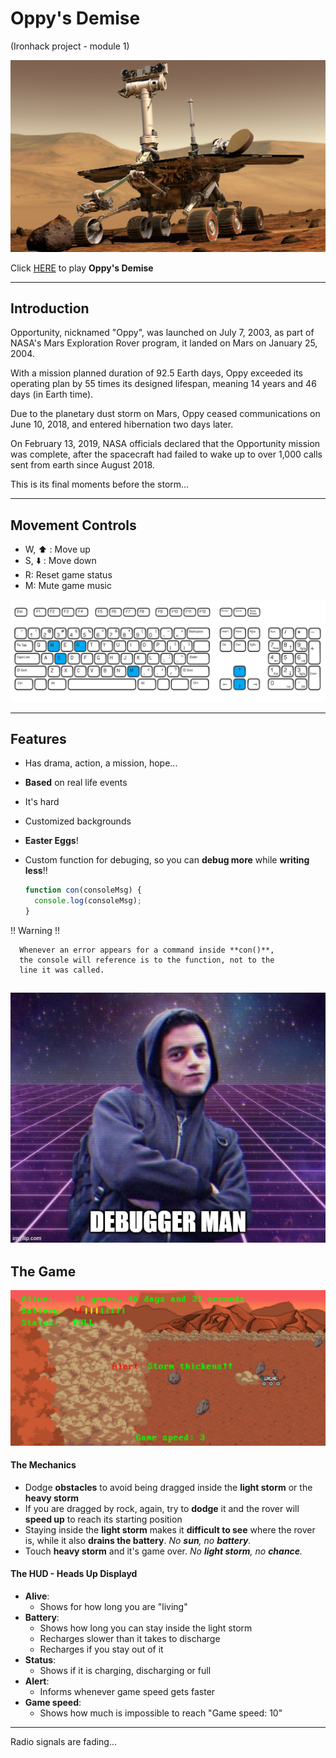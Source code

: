 # Oppy's Demise

(Ironhack project - module 1)

![Start Screen](./images/readme.jpg)

Click [HERE](https://farneze.github.io/Oppys_Demise/) to play **Oppy's Demise**

---

## Introduction

Opportunity, nicknamed "Oppy", was launched on July 7, 2003, as part of NASA's Mars Exploration Rover program, it landed on Mars on January 25, 2004.

With a mission planned duration of 92.5 Earth days, Oppy exceeded its operating plan by 55 times its designed lifespan, meaning 14 years and 46 days (in Earth time).

Due to the planetary dust storm on Mars, Oppy ceased communications on June 10, 2018, and entered hibernation two days later.

On February 13, 2019, NASA officials declared that the Opportunity mission was complete, after the spacecraft had failed to wake up to over 1,000 calls sent from earth since August 2018.

This is its final moments before the storm...

---

## Movement Controls

- W, :arrow_up: : Move up
- S, :arrow_down: : Move down
- R: Reset game status
- M: Mute game music

![KEYBOARD IMAGE](./images/keyboard.png)

---

## Features

- Has drama, action, a mission, hope...
- **Based** on real life events
- It's hard
- Customized backgrounds
- **Easter Eggs**!
- Custom function for debuging, so you can **debug more** while **writing less**!!

  ```js
  function con(consoleMsg) {
    console.log(consoleMsg);
  }
  ```

!! Warning !!

```
  Whenever an error appears for a command inside **con()**,
  the console will reference is to the function, not to the
  line it was called.
```

## ![Debuggerman](./images/debugger_man.png)

## The Game

![HUD](./images/game_screen.png)

#### The Mechanics

- Dodge **obstacles** to avoid being dragged inside the **light storm** or the **heavy storm**
- If you are dragged by rock, again, try to **dodge** it and the rover will **speed up** to reach its starting position
- Staying inside the **light storm** makes it **difficult to see** where the rover is, while it also **drains the battery**. _No **sun**, no **battery**._
- Touch **heavy storm** and it's game over. _No **light storm**, no **chance**._

#### The HUD - Heads Up Displayd

- **Alive**:
  - Shows for how long you are "living"
- **Battery**:
  - Shows how long you can stay inside the light storm
  - Recharges slower than it takes to discharge
  - Recharges if you stay out of it
- **Status**:
  - Shows if it is charging, discharging or full
- **Alert**:
  - Informs whenever game speed gets faster
- **Game speed**:
  - Shows how much is impossible to reach "Game speed: 10"

---

Radio signals are fading...
